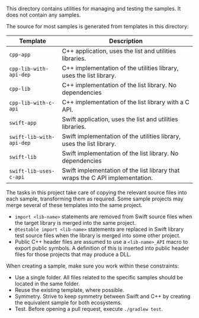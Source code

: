 This directory contains utilities for managing and testing the samples. It does not contain any samples.

The source for most samples is generated from templates in this directory:

Template                 | Description
-------------------------|------------
`cpp-app`                | C++ application, uses the list and utilities libraries.
`cpp-lib-with-api-dep`   | C++ implementation of the utilities library, uses the list library.
`cpp-lib`                | C++ implementation of the list library. No dependencies
`cpp-lib-with-c-api`     | C++ implementation of the list library with a C API.
`swift-app`              | Swift application, uses the list and utilities libraries.
`swift-lib-with-api-dep` | Swift implementation of the utilities library, uses the list library.
`swift-lib`              | Swift implementation of the list library. No dependencies
`swift-lib-uses-c-api`   | Swift implementation of the list library that wraps the C API implementation.

The tasks in this project take care of copying the relevant source files into each sample, transforming them as required. Some sample projects may merge several of these templates into the same project.

* `import <lib-name>` statements are removed from Swift source files when the target library is merged into the same project.
* `@testable import <lib-name>` statements are replaced in Swift library test source files when the library is merged into some other project.
* Public C++ header files are assumed to use a `<lib-name>_API` macro to export public symbols. A definition of this is inserted into public header files for those projects that may produce a DLL.

When creating a sample, make sure you work within these constraints:

* Use a single folder. All files related to the specific samples should be located in the same folder.
* Reuse the existing template, where possible.
* Symmetry. Strive to keep symmetry between Swift and C++ by creating the equivalent sample for both ecosystems.
* Test. Before opening a pull request, execute `./gradlew test`.
